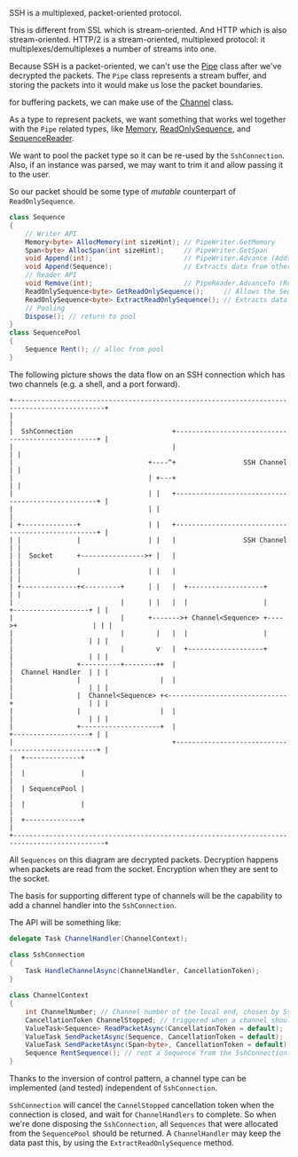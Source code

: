 SSH is a multiplexed, packet-oriented protocol.

This is different from SSL which is stream-oriented.
And HTTP which is also stream-oriented.
HTTP/2 is a stream-oriented, multiplexed protocol: it multiplexes/demultiplexes a number of streams into one.

Because SSH is a packet-oriented, we can't use the [Pipe](https://docs.microsoft.com/en-us/dotnet/api/system.io.pipelines.pipe?view=dotnet-plat-ext-2.1) class after we've decrypted the packets.
The `Pipe` class represents a stream buffer, and storing the packets into it would make us lose the packet boundaries.

for buffering packets, we can make use of the [Channel](https://docs.microsoft.com/en-us/dotnet/api/system.threading.channels.channel?view=dotnet-plat-ext-2.1) class.

As a type to represent packets, we want something that works wel together with the `Pipe` related types, like [Memory](https://docs.microsoft.com/en-us/dotnet/api/system.memory-1?view=netstandard-2.1), [ReadOnlySequence<T>](https://docs.microsoft.com/en-us/dotnet/api/system.buffers.readonlysequence-1?view=netstandard-2.1), and [SequenceReader<T>](https://docs.microsoft.com/en-us/dotnet/api/system.buffers.sequencereader-1?view=netcore-3.0).

We want to pool the packet type so it can be re-used by the `SshConnection`.
Also, if an instance was parsed, we may want to trim it and allow passing it to the user.

So our packet should be some type of _mutable_ counterpart of `ReadOnlySequence`.
```cs
class Sequence
{
    // Writer API
    Memory<byte> AllocMemory(int sizeHint); // PipeWriter.GetMemory
    Span<byte> AllocSpan(int sizeHint);     // PipeWriter.GetSpan
    void Append(int);                       // PipeWriter.Advance (Adds data put into the Allocated Span/Memory)
    void Append(Sequence);                  // Extracts data from other sequence and adds it to this sequence.
    // Reader API
    void Remove(int);                       // PipeReader.AdvanceTo (Removes data from the front of the Sequence)
    ReadOnlySequence<byte> GetReadOnlySequence();     // Allows the Sequence to be read, e.g. by SequenceReader
    ReadOnlySequence<byte> ExtractReadOnlySequence(); // Extracts data from the Sequence
    // Pooling
    Dispose(); // return to pool
}
class SequencePool
{
    Sequence Rent(); // alloc from pool
}
```

The following picture shows the data flow on an SSH connection which has two channels (e.g. a shell, and a port forward).
```
+---------------------------------------------------------------------------------------------+
|                                                                                             |
|  SshConnection                         +--------------------------------------------------+ |
|                                        |                                                  | |
|                                  +----^+                 SSH Channel                      | |
|                                  | +---+                                                  | |
|                                  | |   +--------------------------------------------------+ |
|                                  | |                                                        |
| +--------------+                 | |   +--------------------------------------------------+ |
| |              |                 | |   |                 SSH Channel                      | |
| |  Socket      +---------------->+ |   |                                                  | |
| |              |                 | |   |                                                  | |
| +--------------+<---------+      | |   |  +-------------------+                           | |
|                           |      | |   |  |                   |     +-------------------+ | |
|                           |      +------->+ Channel<Sequence> +---->+                   | | |
|                           |        |   |  |                   |     |                   | | |
|                           |        v   |  +-------------------+     |                   | | |
|                +----------+--------++  |                            |  Channel Handler  | | |
|                |                    |  |                            |                   | | |
|                |  Channel<Sequence> +<------------------------------+                   | | |
|                |                    |  |                            |                   | | |
|                +--------------------+  |                            +-------------------+ | |
|                                        +--------------------------------------------------+ |
|  +--------------+                                                                           |
|  |              |                                                                           |
|  | SequencePool |                                                                           |
|  |              |                                                                           |
|  +--------------+                                                                           |
+---------------------------------------------------------------------------------------------+
```

All `Sequences` on this diagram are decrypted packets. Decryption happens when packets are read from the socket. Encryption when they are sent to the socket.

The basis for supporting different type of channels will be the capability to add a channel handler into the `SshConnection`.

The API will be something like:
```cs
delegate Task ChannelHandler(ChannelContext);

class SshConnection
{
    Task HandleChannelAsync(ChannelHandler, CancellationToken);
}

class ChannelContext
{
    int ChannelNumber; // Channel number of the local end, chosen by SshConnection.
    CancellationToken ChannelStopped; // triggered when a channel should stop
    ValueTask<Sequence> ReadPacketAsync(CancellationToken = default);
    ValueTask SendPacketAsync(Sequence, CancellationToken = default);
    ValueTask SendPacketAsync(Span<byte>, CancellationToken = default);
    Sequence RentSequence(); // rent a Sequence from the SshConnection.SequencePool
}
```

Thanks to the inversion of control pattern, a channel type can be implemented (and tested) independent of `SshConnection`.

`SshConnection` will cancel the `CannelStopped` cancellation token when the connection is closed, and wait for `ChannelHandlers` to complete. So when we're done disposing the `SshConnection`, all `Sequences` that were allocated from the `SequencePool` should be returned. A `ChannelHandler` may keep the data past this, by using the `ExtractReadOnlySequence` method.
